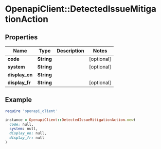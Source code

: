 # OpenapiClient::DetectedIssueMitigationAction

## Properties

| Name | Type | Description | Notes |
| ---- | ---- | ----------- | ----- |
| **code** | **String** |  | [optional] |
| **system** | **String** |  | [optional] |
| **display_en** | **String** |  |  |
| **display_fr** | **String** |  | [optional] |

## Example

```ruby
require 'openapi_client'

instance = OpenapiClient::DetectedIssueMitigationAction.new(
  code: null,
  system: null,
  display_en: null,
  display_fr: null
)
```


